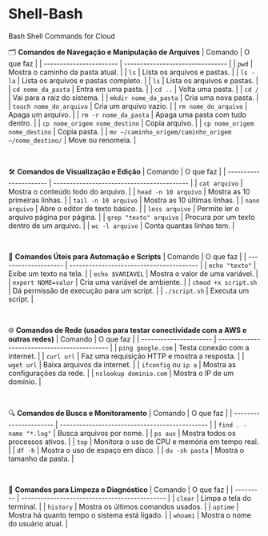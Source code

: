 # Shell-Bash
Bash Shell Commands for Cloud

🗂️ **Comandos de Navegação e Manipulação de Arquivos**
| Comando                 | O que faz                        |
| ----------------------- | -------------------------------- |
| `pwd`                   | Mostra o caminho da pasta atual. |
| `ls`                    | Lista os arquivos e pastas.      |
| `ls -la`                    | Lista os arquivos e pastas completo.      |
| `ls`                    | Lista os arquivos e pastas.      |
| `cd nome_da_pasta`      | Entra em uma pasta.              |
| `cd ..`                 | Volta uma pasta.                 |
| `cd /`                  | Vai para a raiz do sistema.      |
| `mkdir nome_da_pasta`   | Cria uma nova pasta.             |
| `touch nome_do_arquivo` | Cria um arquivo vazio.           |
| `rm nome_do_arquivo`    | Apaga um arquivo.                |
| `rm -r nome_da_pasta`   | Apaga uma pasta com tudo dentro. |
| `cp nome_origem nome_destino`     | Copia arquivo.          |
| `cp nome_origem nome_destino`  | Copia pasta.          |
| `mv ~/caminho_origem/caminho_origem ~/nome_destino/`     | Move ou renomeia.                |

<br>

🛠️ **Comandos de Visualização e Edição**
| Comando                | O que faz                                  |
| ---------------------- | ------------------------------------------ |
| `cat arquivo`          | Mostra o conteúdo todo do arquivo.         |
| `head -n 10 arquivo`   | Mostra as 10 primeiras linhas.             |
| `tail -n 10 arquivo`   | Mostra as 10 últimas linhas.               |
| `nano arquivo`         | Abre o editor de texto básico.             |
| `less arquivo`         | Permite ler o arquivo página por página.   |
| `grep "texto" arquivo` | Procura por um texto dentro de um arquivo. |
| `wc -l arquivo`        | Conta quantas linhas tem.                  |

<br>


🧰 **Comandos Úteis para Automação e Scripts**
| Comando              | O que faz                                |
| -------------------- | ---------------------------------------- |
| `echo "texto"`       | Exibe um texto na tela.                  |
| `echo $VARIAVEL`     | Mostra o valor de uma variável.          |
| `export NOME=valor`  | Cria uma variável de ambiente.           |
| `chmod +x script.sh` | Dá permissão de execução para um script. |
| `./script.sh`        | Executa um script.                       |


<br>

🌐 **Comandos de Rede (usados para testar conectividade com a AWS e outras redes)**
| Comando                | O que faz                                    |
| ---------------------- | -------------------------------------------- |
| `ping google.com`      | Testa conexão com a internet.                |
| `curl url`             | Faz uma requisição HTTP e mostra a resposta. |
| `wget url`             | Baixa arquivos da internet.                  |
| `ifconfig` ou `ip a`   | Mostra as configurações da rede.             |
| `nslookup dominio.com` | Mostra o IP de um domínio.                   |


<br>

🔍 **Comandos de Busca e Monitoramento**
| Comando                | O que faz                                      |
| ---------------------- | ---------------------------------------------- |
| `find . -name "*.log"` | Busca arquivos por nome.                       |
| `ps aux`               | Mostra todos os processos ativos.              |
| `top`                  | Monitora o uso de CPU e memória em tempo real. |
| `df -h`                | Mostra o uso de espaço em disco.               |
| `du -sh pasta`         | Mostra o tamanho da pasta.                     |


<br>

🧹 **Comandos para Limpeza e Diagnóstico**
| Comando   | O que faz                                     |
| --------- | --------------------------------------------- |
| `clear`   | Limpa a tela do terminal.                     |
| `history` | Mostra os últimos comandos usados.            |
| `uptime`  | Mostra há quanto tempo o sistema está ligado. |
| `whoami`  | Mostra o nome do usuário atual.               |
